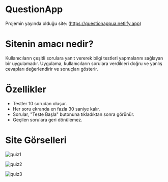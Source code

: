 # QuestionApp

Projemin yayında olduğu site: (https://questionappua.netlify.app)

# Sitenin amacı nedir? 
Kullanıcıların çeşitli sorulara yanıt vererek bilgi testleri yapmalarını sağlayan bir uygulamadır. Uygulama, kullanıcıların sorulara verdikleri doğru ve yanlış cevapları değerlendirir ve sonuçları gösterir. 

# Özellikler
- Testler 10 sorudan oluşur.
- Her soru ekranda en fazla 30 saniye kalır.
- Sorular, "Teste Başla" butonuna tıkladıktan sonra görünür.
- Geçilen sorulara geri dönülemez.

# Site Görselleri
![quiz1](https://github.com/user-attachments/assets/ae96abd4-1a25-4ae5-8f0a-da05c8ee7636)


![quiz2](https://github.com/user-attachments/assets/1edca58f-4de9-4809-b12a-1652fd7fa94b)


![quiz3](https://github.com/user-attachments/assets/935d1d12-c73f-43db-b5b4-b8b22e7a66b8)
